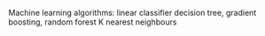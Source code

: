 Machine learning algorithms:
linear classifier
decision tree, gradient boosting, random forest
K nearest neighbours
